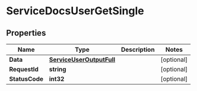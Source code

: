 

# ServiceDocsUserGetSingle


## Properties

| Name | Type | Description | Notes |
|------------ | ------------- | ------------- | -------------|
|**Data** | [**ServiceUserOutputFull**](ServiceUserOutputFull.md) |  |  [optional] |
|**RequestId** | **string** |  |  [optional] |
|**StatusCode** | **int32** |  |  [optional] |



